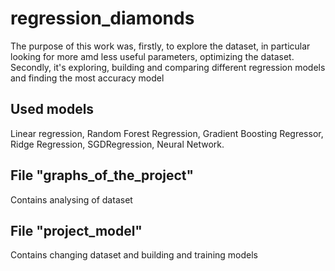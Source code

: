 # regression_diamonds
The purpose of this work was, firstly, to explore the dataset, in particular looking for more amd less useful parameters, optimizing the dataset.
Secondly, it's exploring, building and comparing different regression models and finding the most accuracy model
## Used models
Linear regression,
Random Forest Regression,
Gradient Boosting Regressor,
Ridge Regression,
SGDRegression,
Neural Network.
## File "graphs_of_the_project" 
Contains analysing of dataset 
## File "project_model"
Contains changing dataset and building and training models
